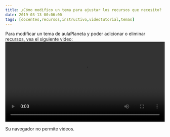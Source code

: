 ```yaml
---
title: ¿Cómo modifico un tema para ajustar los recursos que necesito?
date: 2019-03-13 00:06:00
tags: [docentes,recursos,instructivo,videotutorial,temas]
---
```

Para modificar un tema de aulaPlaneta y poder adicionar o eliminar recursos, vea el siguiente video:
<video controls="controls" style="width: 100%">
  <source type="video/mp4" src="../vids/06_TemaModificado.mp4"></source>
  <p>Su navegador no permite videos.</p>
</video>